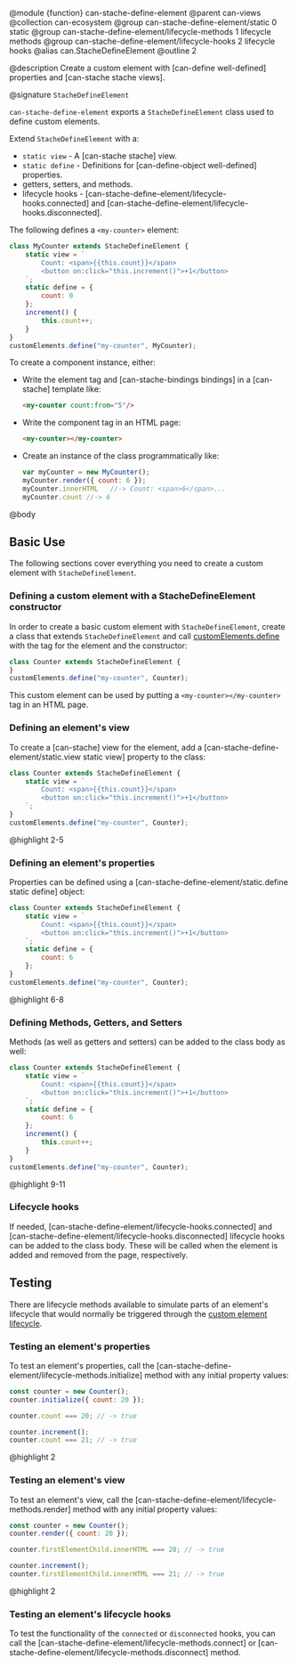 @module {function} can-stache-define-element
@parent can-views
@collection can-ecosystem
@group can-stache-define-element/static 0 static
@group can-stache-define-element/lifecycle-methods 1 lifecycle methods
@group can-stache-define-element/lifecycle-hooks 2 lifecycle hooks
@alias can.StacheDefineElement
@outline 2

@description Create a custom element with [can-define well-defined] properties and [can-stache stache views].

@signature `StacheDefineElement`

  `can-stache-define-element` exports a `StacheDefineElement` class used to define custom elements.

  Extend `StacheDefineElement` with a:

  - `static view` - A [can-stache stache] view.
  - `static define` - Definitions for [can-define-object well-defined] properties.
  - getters, setters, and methods.
  - lifecycle hooks - [can-stache-define-element/lifecycle-hooks.connected] and [can-stache-define-element/lifecycle-hooks.disconnected].

  The following defines a  `<my-counter>` element:

  ```js
  class MyCounter extends StacheDefineElement {
	  static view = `
		  Count: <span>{{this.count}}</span>
		  <button on:click="this.increment()">+1</button>
	  `;
	  static define = {
		  count: 0
	  };
	  increment() {
		  this.count++;
	  }
  }
  customElements.define("my-counter", MyCounter);
  ```

  To create a component instance, either:

  - Write the element tag and [can-stache-bindings bindings] in a [can-stache] template like:
    ```html
    <my-counter count:from="5"/>
    ```
  - Write the component tag in an HTML page:
    ```html
    <my-counter></my-counter>
    ```
  - Create an instance of the class programmatically like:
    ```js
    var myCounter = new MyCounter();
	myCounter.render({ count: 6 });
    myCounter.innerHTML   //-> Count: <span>6</span>...
    myCounter.count //-> 6
    ```

@body

## Basic Use

The following sections cover everything you need to create a custom element with `StacheDefineElement`.

### Defining a custom element with a StacheDefineElement constructor

In order to create a basic custom element with `StacheDefineElement`, create a class that extends `StacheDefineElement` and call [customElements.define](https://developer.mozilla.org/en-US/docs/Web/API/CustomElementRegistry/define) with the tag for the element and the constructor:

```js
class Counter extends StacheDefineElement {
}
customElements.define("my-counter", Counter);
```

This custom element can be used by putting a `<my-counter></my-counter>` tag in an HTML page.

### Defining an element's view

To create a [can-stache] view for the element, add a [can-stache-define-element/static.view static view] property to the class:

```js
class Counter extends StacheDefineElement {
	static view = `
		Count: <span>{{this.count}}</span>
		<button on:click="this.increment()">+1</button>
	`;
}
customElements.define("my-counter", Counter);
```
@highlight 2-5

### Defining an element's properties

Properties can be defined using a [can-stache-define-element/static.define static define] object:

```js
class Counter extends StacheDefineElement {
	static view = `
		Count: <span>{{this.count}}</span>
		<button on:click="this.increment()">+1</button>
	`;
	static define = {
		count: 6
	};
}
customElements.define("my-counter", Counter);
```
@highlight 6-8

### Defining Methods, Getters, and Setters

Methods (as well as getters and setters) can be added to the class body as well:

```js
class Counter extends StacheDefineElement {
	static view = `
		Count: <span>{{this.count}}</span>
		<button on:click="this.increment()">+1</button>
	`;
	static define = {
		count: 6
	};
	increment() {
		this.count++;
	}
}
customElements.define("my-counter", Counter);
```
@highlight 9-11

### Lifecycle hooks

If needed, [can-stache-define-element/lifecycle-hooks.connected] and [can-stache-define-element/lifecycle-hooks.disconnected] lifecycle hooks can be added to the class body. These will be called when the element is added and removed from the page, respectively.

## Testing

There are lifecycle methods available to simulate parts of an element's lifecycle that would normally be triggered through the [custom element lifecycle](https://developer.mozilla.org/en-US/docs/Web/Web_Components/Using_custom_elements#Using_the_lifecycle_callbacks).

### Testing an element's properties

To test an element's properties, call the [can-stache-define-element/lifecycle-methods.initialize] method with any initial property values:


```js
const counter = new Counter();
counter.initialize({ count: 20 });

counter.count === 20; // -> true

counter.increment();
counter.count === 21; // -> true
```
@highlight 2

### Testing an element's view

To test an element's view, call the [can-stache-define-element/lifecycle-methods.render] method with any initial property values:

```js
const counter = new Counter();
counter.render({ count: 20 });

counter.firstElementChild.innerHTML === 20; // -> true

counter.increment();
counter.firstElementChild.innerHTML === 21; // -> true
```
@highlight 2

### Testing an element's lifecycle hooks

To test the functionality of the `connected` or `disconnected` hooks, you can call the [can-stache-define-element/lifecycle-methods.connect] or [can-stache-define-element/lifecycle-methods.disconnect] method.
